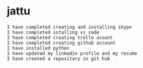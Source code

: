 # jattu
    I have completed creating and installing skype
    I have completed istalling vs code
    I have completed creating trello acount 
    I have completed creating github account 
    I have installed python 
    I have updated my linkedin profile and my resume
    I have created a repositary in git hub